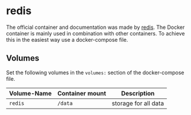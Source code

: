 # redis

The official container and documentation was made by [redis](https://hub.docker.com/_/redis).
The Docker container is mainly used in combination with other containers.
To achieve this in the easiest way use a docker-compose file.

## Volumes

Set the following volumes in the `volumes:` section of the docker-compose file.

| Volume-Name | Container mount | Description          |
| ----------- | --------------- | -------------------- |
| `redis`     | `/data`         | storage for all data |
